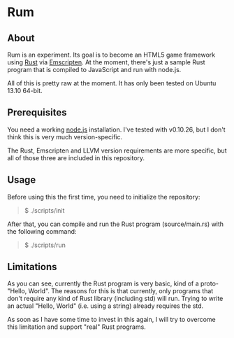 # Rum

## About

Rum is an experiment. Its goal is to become an HTML5 game framework using
[Rust](http://rust-lang.org) via [Emscripten](http://emscripten.org). At the
moment, there's just a sample Rust program that is compiled to JavaScript and
run with node.js.

All of this is pretty raw at the moment. It has only been tested on Ubuntu 13.10
64-bit.


## Prerequisites

You need a working [node.js](http://nodejs.org) installation. I've tested with
v0.10.26, but I don't think this is very much version-specific.

The Rust, Emscripten and LLVM version requirements are more specific, but all of
those three are included in this repository.


## Usage

Before using this the first time, you need to initialize the repository:

> $ ./scripts/init

After that, you can compile and run the Rust program (source/main.rs) with the
following command:

> $ ./scripts/run


## Limitations

As you can see, currently the Rust program is very basic, kind of a
proto-"Hello, World". The reasons for this is that currently, only programs that
don't require any kind of Rust library (including std) will run. Trying to write
an actual "Hello, World" (i.e. using a string) already requires the std.

As soon as I have some time to invest in this again, I will try to overcome this
limitation and support "real" Rust programs.
